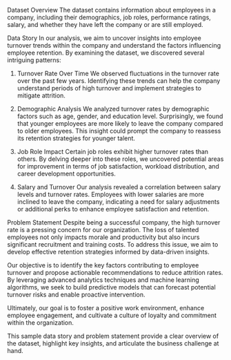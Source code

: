 Dataset Overview
The dataset contains information about employees in a company, including their demographics, job roles, performance ratings, salary, and whether they have left the company or are still employed.

Data Story
In our analysis, we aim to uncover insights into employee turnover trends within the company and understand the factors influencing employee retention. By examining the dataset, we discovered several intriguing patterns:

1. Turnover Rate Over Time
We observed fluctuations in the turnover rate over the past few years. Identifying these trends can help the company understand periods of high turnover and implement strategies to mitigate attrition.

2. Demographic Analysis
We analyzed turnover rates by demographic factors such as age, gender, and education level. Surprisingly, we found that younger employees are more likely to leave the company compared to older employees. This insight could prompt the company to reassess its retention strategies for younger talent.

3. Job Role Impact
Certain job roles exhibit higher turnover rates than others. By delving deeper into these roles, we uncovered potential areas for improvement in terms of job satisfaction, workload distribution, and career development opportunities.

4. Salary and Turnover
Our analysis revealed a correlation between salary levels and turnover rates. Employees with lower salaries are more inclined to leave the company, indicating a need for salary adjustments or additional perks to enhance employee satisfaction and retention.

Problem Statement
Despite being a successful company, the high turnover rate is a pressing concern for our organization. The loss of talented employees not only impacts morale and productivity but also incurs significant recruitment and training costs. To address this issue, we aim to develop effective retention strategies informed by data-driven insights.

Our objective is to identify the key factors contributing to employee turnover and propose actionable recommendations to reduce attrition rates. By leveraging advanced analytics techniques and machine learning algorithms, we seek to build predictive models that can forecast potential turnover risks and enable proactive intervention.

Ultimately, our goal is to foster a positive work environment, enhance employee engagement, and cultivate a culture of loyalty and commitment within the organization.

This sample data story and problem statement provide a clear overview of the dataset, highlight key insights, and articulate the business challenge at hand.
